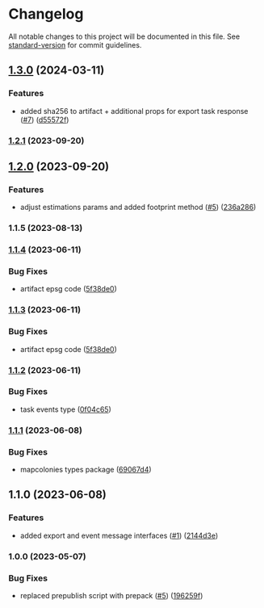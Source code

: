 # Changelog

All notable changes to this project will be documented in this file. See [standard-version](https://github.com/conventional-changelog/standard-version) for commit guidelines.

## [1.3.0](https://github.com/MapColonies/export-interfaces/compare/v1.2.1...v1.3.0) (2024-03-11)


### Features

* added sha256 to artifact + additional props for export task response ([#7](https://github.com/MapColonies/export-interfaces/issues/7)) ([d55572f](https://github.com/MapColonies/export-interfaces/commit/d55572fdf8a79a139c34fb82fd69126b139efb7e))

### [1.2.1](https://github.com/MapColonies/export-interfaces/compare/v1.2.0...v1.2.1) (2023-09-20)

## [1.2.0](https://github.com/MapColonies/export-interfaces/compare/v1.1.5...v1.2.0) (2023-09-20)


### Features

* adjust estimations params and added footprint method ([#5](https://github.com/MapColonies/export-interfaces/issues/5)) ([236a286](https://github.com/MapColonies/export-interfaces/commit/236a286000f20f9c3685bfdbc09639f56eb392de))

### 1.1.5 (2023-08-13)

### [1.1.4](https://github.com/MapColonies/export-interfaces/compare/v1.1.2...v1.1.4) (2023-06-11)


### Bug Fixes

* artifact epsg code ([5f38de0](https://github.com/MapColonies/export-interfaces/commit/5f38de0adaec647b0b3e60260ba86c5a13e61367))

### [1.1.3](https://github.com/MapColonies/export-interfaces/compare/v1.1.2...v1.1.3) (2023-06-11)


### Bug Fixes

* artifact epsg code ([5f38de0](https://github.com/MapColonies/export-interfaces/commit/5f38de0adaec647b0b3e60260ba86c5a13e61367))

### [1.1.2](https://github.com/MapColonies/export-interfaces/compare/v1.1.1...v1.1.2) (2023-06-11)


### Bug Fixes

* task events type ([0f04c65](https://github.com/MapColonies/export-interfaces/commit/0f04c6576660e32d009e3ac0aeb274c1c2c913a7))

### [1.1.1](https://github.com/MapColonies/export-interfaces/compare/v1.1.0...v1.1.1) (2023-06-08)


### Bug Fixes

* mapcolonies types package ([69067d4](https://github.com/MapColonies/export-interfaces/commit/69067d48deb16a6793e66959ff0cbe201356048b))

## 1.1.0 (2023-06-08)


### Features

* added export and event message interfaces ([#1](https://github.com/MapColonies/export-interfaces/issues/1)) ([2144d3e](https://github.com/MapColonies/export-interfaces/commit/2144d3e3d2e79d4bc2c7b8832b9e41a71f170f16))

### 1.0.0 (2023-05-07)


### Bug Fixes

* replaced prepublish script with prepack ([#5](https://github.com/MapColonies/export-interfaces/issues/5)) ([196259f](https://github.com/MapColonies/export-interfaces/commit/196259f77cca41c45a9723c04da0d83b7555145b))
